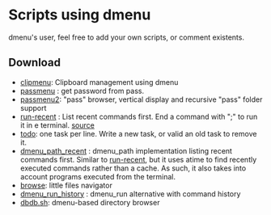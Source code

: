 Scripts using dmenu
=====

dmenu's user, feel free to add your own scripts, or comment existents.

Download
--------

* [clipmenu](https://github.com/cdown/clipmenu): Clipboard management using dmenu
* [passmenu](http://git.zx2c4.com/password-store/tree/contrib/dmenu)
  : get password from pass.
* [passmenu2](passmenu2): "pass" browser, vertical display and recursive "pass" folder support
* [run-recent](run-recent) : List recent commands first. End a command
  with ";" to run it in e terminal.
  [source](https://bbs.archlinux.org/viewtopic.php?id=56646&p=12)
* [todo](todo): one task per line. Write a new task, or valid an old
  task to remove it.
* [dmenu_path_recent](https://github.com/ema/dotfiles/blob/master/bin/dmenu_path)
 : dmenu_path implementation listing recent commands first. Similar to
 [run-recent](run-recent), but it uses atime to find recently executed commands
 rather than a cache. As such, it also takes into account programs executed from
 the terminal.
* [browse](https://github.com/clamiax/scripts/blob/master/src/browse):
  little files navigator
* [dmenu_run_history](http://tools.suckless.org/dmenu/scripts/dmenu_run_with_command_history) :
  dmenu_run alternative with command history
* [dbdb.sh](dbdb.sh): dmenu-based directory browser
